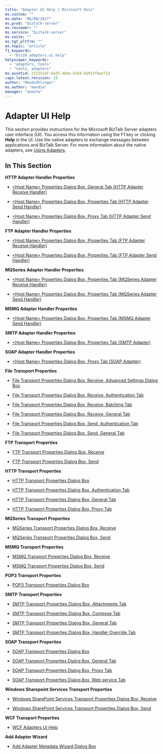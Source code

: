 ```yaml
---
title: "Adapter UI Help | Microsoft Docs"
ms.custom: ""
ms.date: "06/08/2017"
ms.prod: "biztalk-server"
ms.reviewer: ""
ms.service: "biztalk-server"
ms.suite: ""
ms.tgt_pltfrm: ""
ms.topic: "article"
f1_keywords: 
  - "bts10.adaptors.ui.help"
helpviewer_keywords: 
  - "adapters, tools"
  - "tools, adapters"
ms.assetid: 272351df-6425-4bbe-b3e9-8a932fbee71d
caps.latest.revision: 18
author: "MandiOhlinger"
ms.author: "mandia"
manager: "anneta"
---
```

# Adapter UI Help
This section provides instructions for the Microsoft BizTalk Server adapters user interface (UI). You access this information using the F1 key or clicking **Help** in the UI. Use the native adapters to exchange messages between applications and BizTalk Server. For more information about the native adapters, see [Using Adapters](../core/using-adapters.md).  
  
## In This Section  
 **HTTP Adapter Handler Properties**  
  
-   [\<Host Name> Properties Dialog Box, General Tab (HTTP Adapter Receive Handler)](../core/host-name-properties-dialog-box-general-tab-http-adapter-receive-handler.md)  
  
-   [\<Host Name> Properties Dialog Box, Properties Tab (HTTP Adapter Send Handler)](../core/host-name-properties-dialog-box-properties-tab-http-adapter-send-handler.md)  
  
-   [\<Host Name> Properties Dialog Box, Proxy Tab (HTTP Adapter Send Handler)](../core/host-name-properties-dialog-box-proxy-tab-http-adapter-send-handler.md)  
  
 **FTP Adapter Handler Properties**  
  
-   [\<Host Name> Properties Dialog Box, Properties Tab (FTP Adapter Receive Handler)](../core/host-name-properties-dialog-box-properties-tab-ftp-adapter-receive-handler.md)  
  
-   [\<Host Name> Properties Dialog Box, Properties Tab (FTP Adapter Send Handler)](../core/host-name-properties-dialog-box-properties-tab-ftp-adapter-send-handler.md)  
  
 **MQSeries Adapter Handler Properties**  
  
-   [\<Host Name> Properties Dialog Box, Properties Tab (MQSeries Adapter Receive Handler)](../core/mqseries-adapter-receive-handler-properties-in-biztalk-server.md)  
  
-   [\<Host Name> Properties Dialog Box, Properties Tab (MQSeries Adapter Send Handler)](../core/mqseries-adapter-send-handler-properties-in-biztalk-server.md)  
  
 **MSMQ Adapter Handler Properties**  
  
-   [\<Host Name> Properties Dialog Box, Properties Tab (MSMQ Adapter Send Handler)](../core/host-name-properties-dialog-box-properties-tab-msmq-adapter-send-handler.md)  
  
 **SMTP Adapter Handler Properties**  
  
-   [\<Host Name> Properties Dialog Box, Properties Tab (SMTP Adapter)](../core/host-name-properties-dialog-box-properties-tab-smtp-adapter.md)  
  
 **SOAP Adapter Handler Properties**  
  
-   [\<Host Name> Properties Dialog Box, Proxy Tab (SOAP Adapter)](../core/host-name-properties-dialog-box-proxy-tab-soap-adapter.md)  
  
 **File Transport Properties**  
  
-   [File Transport Properties Dialog Box, Receive, Advanced Settings Dialog Box](../core/file-transport-properties-dialog-box-receive-advanced-settings-dialog-box.md)  
  
-   [File Transport Properties Dialog Box, Receive, Authentication Tab](../core/file-transport-properties-dialog-box-receive-authentication-tab.md)  
  
-   [File Transport Properties Dialog Box, Receive, Batching Tab](../core/file-transport-properties-dialog-box-receive-batching-tab.md)  
  
-   [File Transport Properties Dialog Box, Receive, General Tab](../core/file-transport-properties-dialog-box-receive-general-tab.md)  
  
-   [File Transport Properties Dialog Box, Send, Authentication Tab](../core/file-transport-properties-dialog-box-send-authentication-tab.md)  
  
-   [File Transport Properties Dialog Box, Send, General Tab](../core/file-transport-properties-dialog-box-send-general-tab.md)  
  
 **FTP Transport Properties**  
  
-   [FTP Transport Properties Dialog Box, Receive](../core/ftp-transport-properties-dialog-box-receive.md)  
  
-   [FTP Transport Properties Dialog Box, Send](../core/ftp-transport-properties-dialog-box-send.md)  
  
 **HTTP Transport Properties**  
  
-   [HTTP Transport Properties Dialog Box](../core/http-transport-properties-dialog-box.md)  
  
-   [HTTP Transport Properties Dialog Box, Authentication Tab](../core/http-transport-properties-dialog-box-authentication-tab.md)  
  
-   [HTTP Transport Properties Dialog Box, General Tab](../core/http-transport-properties-dialog-box-general-tab.md)  
  
-   [HTTP Transport Properties Dialog Box, Proxy Tab](../core/http-transport-properties-dialog-box-proxy-tab.md)  
  
 **MQSeries Transport Properties**  
  
-   [MQSeries Transport Properties Dialog Box, Receive](../core/mqseries-transport-properties-dialog-box-receive.md)  
  
-   [MQSeries Transport Properties Dialog Box, Send](../core/mqseries-transport-properties-dialog-box-send.md)  
  
 **MSMQ Transport Properties**  
  
-   [MSMQ Transport Properties Dialog Box, Receive](../core/msmq-transport-properties-dialog-box-receive.md)  
  
-   [MSMQ Transport Properties Dialog Box, Send](../core/msmq-transport-properties-dialog-box-send.md)  
  
 **POP3 Transport Properties**  
  
-   [POP3 Transport Properties Dialog Box](../core/pop3-transport-properties-dialog-box.md)  
  
 **SMTP Transport Properties**  
  
-   [SMTP Transport Properties Dialog Box, Attachments Tab](../core/smtp-transport-properties-dialog-box-attachments-tab.md)  
  
-   [SMTP Transport Properties Dialog Box, Compose Tab](../core/smtp-transport-properties-dialog-box-compose-tab.md)  
  
-   [SMTP Transport Properties Dialog Box, General Tab](../core/smtp-transport-properties-dialog-box-general-tab.md)  
  
-   [SMTP Transport Properties Dialog Box, Handler Override Tab](../core/smtp-transport-properties-dialog-box-handler-override-tab.md)  
  
 **SOAP Transport Properties**  
  
-   [SOAP Transport Properties Dialog Box](../core/soap-transport-properties-dialog-box.md)  
  
-   [SOAP Transport Properties Dialog Box, General Tab](../core/soap-transport-properties-dialog-box-general-tab.md)  
  
-   [SOAP Transport Properties Dialog Box, Proxy Tab](../core/soap-transport-properties-dialog-box-proxy-tab.md)  
  
-   [SOAP Transport Properties Dialog Box, Web service Tab](../core/soap-transport-properties-dialog-box-web-service-tab.md)  
  
 **Windows Sharepoint Services Transport Properties**  
  
-   [Windows SharePoint Services Transport Properties Dialog Box, Receive](../core/windows-sharepoint-services-transport-properties-dialog-box-receive.md)  
  
-   [Windows SharePoint Services Transport Properties Dialog Box, Send](../core/windows-sharepoint-services-transport-properties-dialog-box-send.md)  
  
 **WCF Transport Properties**  
  
-   [WCF Adapters UI Help](../core/wcf-adapters-ui-help.md)  
  
 **Add Adapter Wizard**  
  
-   [Add Adapter Metadata Wizard Dialog Box](../core/add-adapter-metadata-wizard-dialog-box.md)